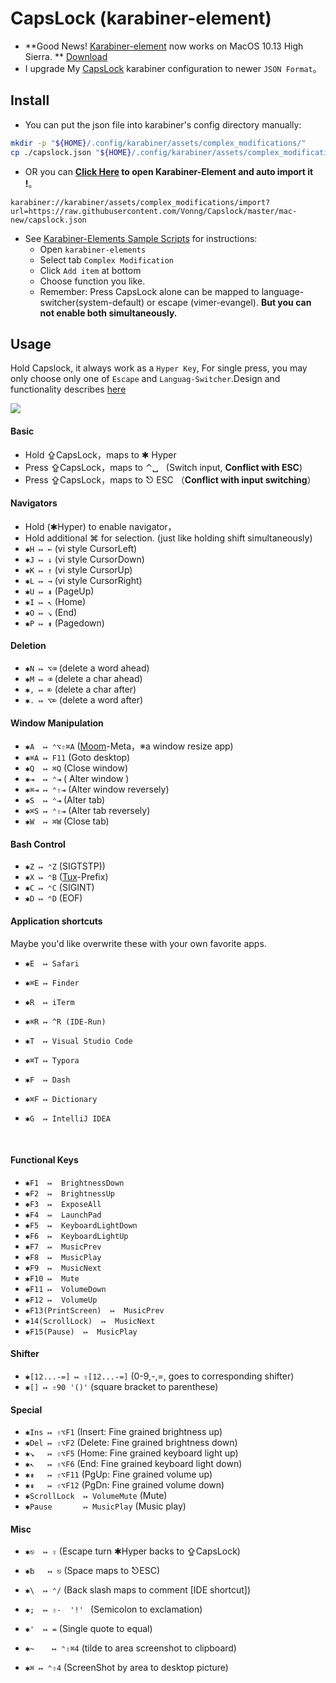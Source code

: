 # CapsLock (karabiner-element)

* **Good News! [Karabiner-element](https://pqrs.org/osx/karabiner/) now works on MacOS 10.13 High Sierra. ** [Download](https://pqrs.org/osx/karabiner/files/Karabiner-Elements-11.1.0.dmg)
* I upgrade My [CapsLock](https://github.com/Vonng/Capslock) karabiner configuration to newer `JSON Format`。



## Install

* You can put the json file into karabiner's config directory manually:

```bash
mkdir -p "${HOME}/.config/karabiner/assets/complex_modifications/"
cp ./capslock.json "${HOME}/.config/karabiner/assets/complex_modifications/capslock.json"
```

* OR you can **[Click Here](karabiner://karabiner/assets/complex_modifications/import?url=https://raw.githubusercontent.com/Vonng/Capslock/master/mac-new/capslock.json) to open Karabiner-Element and auto import it !**。

```
karabiner://karabiner/assets/complex_modifications/import?url=https://raw.githubusercontent.com/Vonng/Capslock/master/mac-new/capslock.json
```





* See [Karabiner-Elements Sample Scripts](https://github.com/pqrs-org/KE-complex_modifications) for instructions:
  * Open `karabiner-elements`
  * Select tab `Complex Modification`
  * Click `Add item` at bottom
  * Choose function you like.
  * Remember:  Press CapsLock alone can be mapped to language-switcher(system-default) or escape (vimer-evangel). **But you can not enable both simultaneously.**



## Usage

Hold Capslock, it always work as a `Hyper Key`, For single press, you may only choose only one of `Escape` and `Languag-Switcher`.Design and functionality describes [here](https://github.com/Vonng/Capslock)



![](https://github.com/Vonng/Capslock/raw/master/mac/images/keyboard-layout.png)



#### Basic 

* Hold  ⇪CapsLock，maps to ✱ Hyper
* Press ⇪CapsLock，maps to ⌃␣   (Switch input, **Conflict with ESC**)
* Press ⇪CapsLock，maps to ⎋  ESC （**Conflict with input switching**）

#### Navigators

* Hold (✱Hyper) to enable navigator，
* Hold additional ⌘ for selection. (just like holding shift simultaneously)
* `✱H ↦ ←` (vi style CursorLeft)
* `✱J ↦ ↓`  (vi style CursorDown)
* `✱K ↦ ↑`  (vi style CursorUp)
* `✱L ↦ →`  (vi style CursorRight)
* `✱U ↦ ⇞`  (PageUp)
* `✱I ↦ ↖` (Home)
* `✱O ↦ ↘` (End)
* `✱P ↦ ⇟`  (Pagedown)

#### Deletion

* `✱N ↦ ⌥⌫` (delete a word ahead)
* `✱M ↦ ⌫`    (delete a char ahead)
* `✱, ↦ ⌦`    (delete a char after)
* `✱. ↦ ⌥⌦`  (delete a word after)



#### Window Manipulation

* `✱A  ↦ ⌃⌥⇧⌘A` ([Moom](https://manytricks.com/moom/)-Meta，※a window resize app)
* `✱⌘A ↦ F11`         (Goto desktop)
* `✱Q  ↦ ⌘Q`            (Close window)
* `✱⇥  ↦ ⌃⇥`         ( Alter window )
* `✱⌘⇥ ↦ ⌃⇧⇥`      (Alter window reversely)
* `✱S  ↦ ⌃⇥`           (Alter tab)
* `✱⌘S ↦ ⌃⇧⇥`     (Alter tab reversely)
* `✱W  ↦ ⌘W`            (Close tab)


#### Bash Control

* `✱Z ↦ ⌃Z` (SIGTSTP))
* `✱X ↦ ⌃B` ([Tux](http://tmux.github.io)-Prefix)
* `✱C ↦ ⌃C` (SIGINT)
* `✱D ↦ ⌃D` (EOF)

#### Application shortcuts

Maybe you'd like overwrite these with your own favorite apps.

* `✱E  ↦ Safari`
* `✱⌘E ↦ Finder`
* `✱R  ↦ iTerm`
* `✱⌘R ↦ ^R (IDE-Run)`
* `✱T  ↦ Visual Studio Code`
* `✱⌘T ↦ Typora`
* `✱F  ↦ Dash`
* `✱⌘F ↦ Dictionary`
* `✱G  ↦ IntelliJ IDEA`

  ​

#### Functional Keys

* `✱F1  ↦  BrightnessDown`
* `✱F2  ↦  BrightnessUp`
* `✱F3  ↦  ExposeAll`
* `✱F4  ↦  LaunchPad`
* `✱F5  ↦  KeyboardLightDown`
* `✱F6  ↦  KeyboardLightUp`
* `✱F7  ↦  MusicPrev`
* `✱F8  ↦  MusicPlay`
* `✱F9  ↦  MusicNext`
* `✱F10 ↦  Mute`
* `✱F11 ↦  VolumeDown`
* `✱F12 ↦  VolumeUp`
* `✱F13(PrintScreen)  ↦  MusicPrev`
* `✱14(ScrollLock)  ↦  MusicNext`
* `✱F15(Pause)  ↦  MusicPlay`

#### Shifter

* `✱[12...-=] ↦ ⇧[12...-=]` (0-9,-,=, goes to corresponding shifter)
* `✱[] ↦ ⇧90 '()'`  (square bracket to parenthese)

#### Special

* `✱Ins ↦ ⇧⌥F1`  (Insert: Fine grained brightness up)
* `✱Del ↦ ⇧⌥F2`  (Delete: Fine grained brightness down)
* `✱↘   ↦ ⇧⌥F5` (Home: Fine grained keyboard light up)
* `✱↖   ↦ ⇧⌥F6` (End: Fine grained keyboard light down)
* `✱⇟   ↦ ⇧⌥F11` (PgUp: Fine grained volume up)
* `✱⇞   ↦ ⇧⌥F12` (PgDn: Fine grained volume down)
* `✱ScrollLock  ↦ VolumeMute` (Mute)
* `✱Pause       ↦ MusicPlay` (Music play)

#### Misc

- `✱⎋  ↦ ⇪`       (Escape turn ✱Hyper backs to ⇪CapsLock)

- `✱␢   ↦ ⎋`      (Space maps to ⎋ESC)

- `✱\  ↦ ⌃/`       (Back slash maps to comment [IDE shortcut])

- `✱;  ↦ ⇧-  '!' `  (Semicolon to exclamation)

- `✱'  ↦ =`           (Single quote to equal)

- `✱~    ↦ ⌃⇧⌘4`  (tilde to area screenshot to clipboard)

- `✱⌘ ↦ ⌃⇧4` (ScreenShot by area to desktop picture)

  ​
